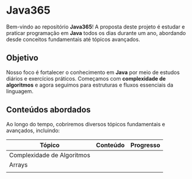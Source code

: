 # Java365

Bem-vindo ao repositório **Java365**! A proposta deste projeto é estudar e praticar programação em **Java** todos os dias durante um ano, abordando desde conceitos fundamentais até tópicos avançados.

## Objetivo

Nosso foco é fortalecer o conhecimento em **Java** por meio de estudos diários e exercícios práticos. Começamos com **complexidade de algoritmos** e agora seguimos para estruturas e fluxos essenciais da linguagem.

## Conteúdos abordados

Ao longo do tempo, cobriremos diversos tópicos fundamentais e avançados, incluindo:

|Tópico                    |Conteúdo|Progresso|
|--------------------------|--------|---------|
|Complexidade de Algoritmos|        |         |
|Arrays                    |        |         |
|                          |        |         |